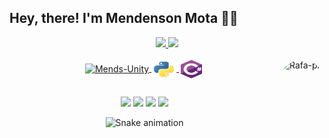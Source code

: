 ## Hey, there! I'm Mendenson Mota 👋🏿
<div align="center">
  <a href="https://github.com/mendenson">
  <img height="150em" src="https://github-readme-stats.vercel.app/api?username=mendenson&show_icons=true&theme=dracula&include_all_commits=true&count_private=true"/>
  <img height="150em" src="https://github-readme-stats.vercel.app/api/top-langs/?username=mendenson&layout=compact&langs_count=7&theme=dracula"/>
</div>
<div style="display: inline_block" align="center"><br>
  <img align="center" alt="Mends-Unity" height="40" width="40" src="https://icon-library.com/images/unity-icon/unity-icon-5.jpg">
  <img align="center" alt="Mends-Python" height="30" width="40" src="https://raw.githubusercontent.com/devicons/devicon/master/icons/python/python-original.svg">
  <img align="center" alt="Mends-Csharp" height="30" width="40" src="https://raw.githubusercontent.com/devicons/devicon/master/icons/csharp/csharp-original.svg">
  <img align="right" alt="Rafa-pic" height="150" style="border-radius:50px;" src="https://media.discordapp.net/attachments/639956127056134178/890373478988013628/Publicacoes_Instagram_1_1.png?width=676&height=676">
 
</div>
  
  ##
 
<div align="center"> 
  
  <a href="https://instagram.com/mendenson" target="_blank"><img src="https://img.shields.io/badge/-Instagram-%23E4405F?style=for-the-badge&logo=instagram&logoColor=white" target="_blank"></a>
 <a href="https://discordapp.com/users/518754967989911553/" target="_blank"><img src="https://img.shields.io/badge/Discord-7289DA?style=for-the-badge&logo=discord&logoColor=white" target="_blank"></a> 
  <a href = "mailto:mendenson@gmail.com"><img src="https://img.shields.io/badge/-Gmail-%23333?style=for-the-badge&logo=gmail&logoColor=white" target="_blank"></a>
  <a href="https://www.linkedin.com/in/mendenson/" target="_blank"><img src="https://img.shields.io/badge/-LinkedIn-%230077B5?style=for-the-badge&logo=linkedin&logoColor=white" target="_blank"></a> 
 
  ![Snake animation](https://github.com/mendenson/mendenson/blob/output/github-contribution-grid-snake.svg)
 
</div>
